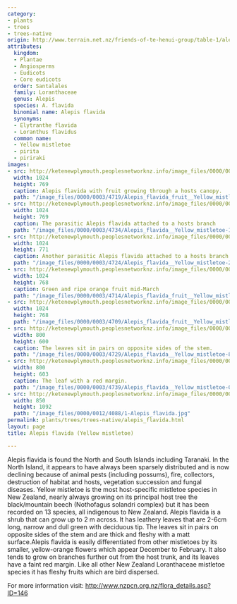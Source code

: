 ```yaml
---
category:
- plants
- trees
- trees-native
origin: http://www.terrain.net.nz/friends-of-te-henui-group/table-1/alepis-flavida-yellow-mistletoe.html
attributes:
  kingdom:
  - Plantae
  - Angiosperms
  - Eudicots
  - Core eudicots
  order: Santalales
  family: Loranthaceae
  genus: Alepis
  species: A. flavida
  binomial name: Alepis flavida
  synonyms:
  - Elytranthe flavida
  - Loranthus flavidus
  common name:
  - Yellow mistletoe
  - pirita
  - piriraki
images:
- src: http://ketenewplymouth.peoplesnetworknz.info/image_files/0000/0003/4719/Alepis_flavida_fruit__Yellow_mistletoe-3.JPG
  width: 1024
  height: 769
  caption: Alepis flavida with fruit growing through a hosts canopy.
  path: "/image_files/0000/0003/4719/Alepis_flavida_fruit__Yellow_mistletoe-3.JPG"
- src: http://ketenewplymouth.peoplesnetworknz.info/image_files/0000/0003/4734/Alepis_flavida__Yellow_mistletoe-17.JPG
  width: 1024
  height: 769
  caption: The parasitic Alepis flavida attached to a hosts branch
  path: "/image_files/0000/0003/4734/Alepis_flavida__Yellow_mistletoe-17.JPG"
- src: http://ketenewplymouth.peoplesnetworknz.info/image_files/0000/0003/4724/Alepis_flavida__Yellow_mistletoe-2.JPG
  width: 1024
  height: 771
  caption: Another parasitic Alepis flavida attached to a hosts branch
  path: "/image_files/0000/0003/4724/Alepis_flavida__Yellow_mistletoe-2.JPG"
- src: http://ketenewplymouth.peoplesnetworknz.info/image_files/0000/0003/4714/Alepis_flavida_fruit__Yellow_mistletoe-1.JPG
  width: 1024
  height: 768
  caption: Green and ripe orange fruit mid-March
  path: "/image_files/0000/0003/4714/Alepis_flavida_fruit__Yellow_mistletoe-1.JPG"
- src: http://ketenewplymouth.peoplesnetworknz.info/image_files/0000/0003/4709/Alepis_flavida_fruit__Yellow_mistletoe.JPG
  width: 1024
  height: 768
  path: "/image_files/0000/0003/4709/Alepis_flavida_fruit__Yellow_mistletoe.JPG"
- src: http://ketenewplymouth.peoplesnetworknz.info/image_files/0000/0003/4729/Alepis_flavida__Yellow_mistletoe-8.JPG
  width: 800
  height: 600
  caption: The leaves sit in pairs on opposite sides of the stem.
  path: "/image_files/0000/0003/4729/Alepis_flavida__Yellow_mistletoe-8.JPG"
- src: http://ketenewplymouth.peoplesnetworknz.info/image_files/0000/0003/4739/Alepis_flavida__Yellow_mistletoe-021.JPG
  width: 800
  height: 603
  caption: The leaf with a red margin.
  path: "/image_files/0000/0003/4739/Alepis_flavida__Yellow_mistletoe-021.JPG"
- src: http://ketenewplymouth.peoplesnetworknz.info/image_files/0000/0012/4088/1-Alepis_flavida.jpg
  width: 850
  height: 1092
  path: "/image_files/0000/0012/4088/1-Alepis_flavida.jpg"
permalink: plants/trees/trees-native/alepis_flavida.html
layout: page
title: Alepis flavida (Yellow mistletoe)

---
```

Alepis flavida is found the North and South Islands including Taranaki. In the North Island, it appears to have always been sparsely distributed and is now declining because of animal pests (including possums), fire, collectors, destruction of habitat and hosts, vegetation succession and fungal diseases. Yellow mistletoe is the most host-specific mistletoe species in New Zealand, nearly always growing on its principal host tree the black/mountain beech (Nothofagus solandri complex) but it has been recorded on 13 species, all indigenous to New Zealand. Alepis flavida is a shrub that can grow up to 2 m across. It has leathery leaves that are 2-6cm long, narrow and dull green with deciduous tip. The leaves sit in pairs on opposite sides of the stem and are thick and fleshy with a matt surface.Alepis flavida is easily differentiated from other mistletoes by its smaller, yellow-orange flowers which appear December to February. It also tends to grow on branches further out from the host trunk, and its leaves have a faint red margin. Like all other New Zealand Loranthaceae mistletoe species it has fleshy fruits which are bird dispersed.

For more information visit: <a href="http://www.nzpcn.org.nz/flora_details.asp?ID=146">http://www.nzpcn.org.nz/flora_details.asp?ID=146</a>
